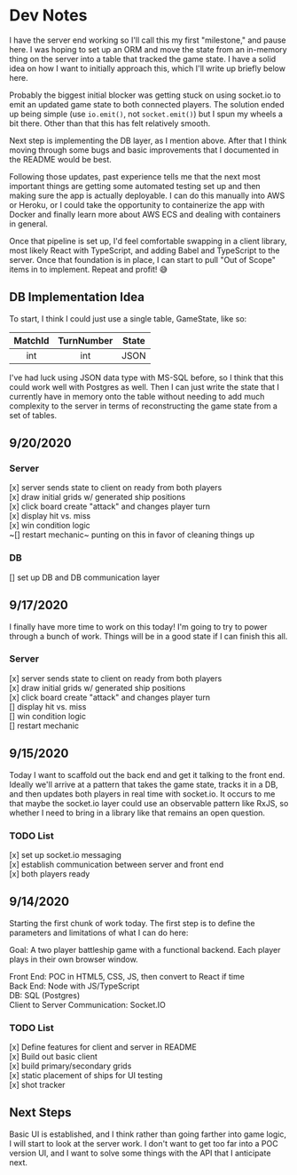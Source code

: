 # Dev Notes

I have the server end working so I'll call this my first "milestone," and pause here. I was hoping to set up an ORM and move the state from an in-memory thing on the server into a table that tracked the game state. I have a solid idea on how I want to initially approach this, which I'll write up briefly below here.

Probably the biggest initial blocker was getting stuck on using socket.io to emit an updated game state to both connected players. The solution ended up being simple (use `io.emit()`, not `socket.emit()`) but I spun my wheels a bit there. Other than that this has felt relatively smooth.  

Next step is implementing the DB layer, as I mention above. After that I think moving through some bugs and basic improvements that I documented in the README would be best.  

Following those updates, past experience tells me that the next most important things are getting some automated testing set up and then making sure the app is actually deployable. I can do this manually into AWS or Heroku, or I could take the opportunity to containerize the app with Docker and finally learn more about AWS ECS and dealing with containers in general.  

Once that pipeline is set up, I'd feel comfortable swapping in a client library, most likely React with TypeScript, and adding Babel and TypeScript to the server. Once that foundation is in place, I can start to pull "Out of Scope" items in to implement. Repeat and profit! :sweat_smile:  

## DB Implementation Idea

To start, I think I could just use a single table, GameState, like so:

| MatchId  | TurnNumber  | State   |
|:--------:|:-----------:|:-------:|
| int      | int         | JSON    |

I've had luck using JSON data type with MS-SQL before, so I think that this could work well with Postgres as well. Then I can just write the state that I currently have in memory onto the table without needing to add much complexity to the server in terms of reconstructing the game state from a set of tables.  

## 9/20/2020

### Server

[x] server sends state to client on ready from both players  
[x] draw initial grids w/ generated ship positions  
[x] click board create "attack" and changes player turn  
[x] display hit vs. miss  
[x] win condition logic  
~[] restart mechanic~ punting on this in favor of cleaning things up  

### DB

[] set up DB and DB communication layer  

## 9/17/2020

I finally have more time to work on this today! I'm going to try to power through a bunch of work. Things will be in a good state if I can finish this all.

### Server

[x] server sends state to client on ready from both players  
[x] draw initial grids w/ generated ship positions  
[x] click board create "attack" and changes player turn  
[] display hit vs. miss  
[] win condition logic  
[] restart mechanic  

## 9/15/2020

Today I want to scaffold out the back end and get it talking to the front end. Ideally we'll arrive at a pattern that takes the game state, tracks it in a DB, and then updates both players in real time with socket.io. It occurs to me that maybe the socket.io layer could use an observable pattern like RxJS, so whether I need to bring in a library like that remains an open question.

### TODO List

[x] set up socket.io messaging  
[x] establish communication between server and front end  
[x] both players ready  

## 9/14/2020

Starting the first chunk of work today. The first step is to define the parameters and limitations of what I can do here:

Goal: A two player battleship game with a functional backend. Each player plays in their own browser window.

Front End: POC in HTML5, CSS, JS, then convert to React if time  
Back End: Node with JS/TypeScript  
DB: SQL (Postgres)  
Client to Server Communication: Socket.IO  

### TODO List

[x] Define features for client and server in README    
[x] Build out basic client    
  [x] build primary/secondary grids  
  [x] static placement of ships for UI testing  
  [x] shot tracker  

## Next Steps

Basic UI is established, and I think rather than going farther into game logic, I will start to look at the server work. I don't want to get too far into a POC version UI, and I want to solve some things with the API that I anticipate next.
